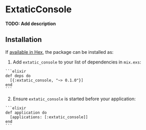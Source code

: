 # ExtaticConsole

**TODO: Add description**

## Installation

If [available in Hex](https://hex.pm/docs/publish), the package can be installed as:

  1. Add `extatic_console` to your list of dependencies in `mix.exs`:

    ```elixir
    def deps do
      [{:extatic_console, "~> 0.1.0"}]
    end
    ```

  2. Ensure `extatic_console` is started before your application:

    ```elixir
    def application do
      [applications: [:extatic_console]]
    end
    ```


